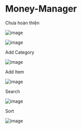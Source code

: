 # Money-Manager

Chưa hoàn thiện

![image](https://user-images.githubusercontent.com/66768695/153604971-802ea30c-153f-4577-a0a3-358656e3e941.png)

![image](https://user-images.githubusercontent.com/66768695/153605034-bc3e9656-bd93-48bf-b90f-a5500fe6c49f.png)

Add Category

![image](https://user-images.githubusercontent.com/66768695/153605175-0fbe97bc-f7ba-44eb-967c-5dcb6a647d92.png)

Add Item

![image](https://user-images.githubusercontent.com/66768695/153605218-3a98f9c4-ba02-486a-83c9-3574b085439a.png)

Search

![image](https://user-images.githubusercontent.com/66768695/153605053-5b349bda-c28f-42f3-a9bf-366d3967cb71.png)

Sort

![image](https://user-images.githubusercontent.com/66768695/153605087-6da02afb-e506-4491-a907-551e29f78dfb.png)
